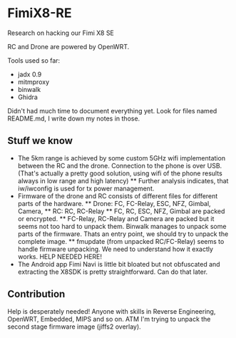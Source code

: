 
# FimiX8-RE
Research on hacking our Fimi X8 SE

RC and Drone are powered by OpenWRT.

Tools used so far:
* jadx 0.9
* mitmproxy
* binwalk
* Ghidra

Didn't had much time to document everything yet. Look for files named README.md, I write down my notes in those.

## Stuff we know
* The 5km range is achieved by some custom 5GHz wifi implementation between the RC and the drone. Connection to the phone is over USB. (That's actually a pretty good solution, using wifi of the phone results always in low range and high latency)
** Further analysis indicates, that iw/iwconfig is used for tx power management.
* Firmware of the drone and RC consists of different files for different parts of the hardware.
** Drone: FC, FC-Relay, ESC, NFZ, Gimbal, Camera, 
** RC: RC, RC-Relay
** FC, RC, ESC, NFZ, Gimbal are packed or encrypted.
** FC-Relay, RC-Relay and Camera are packed but it seems not too hard to unpack them. Binwalk manages to unpack some parts of the firmware. Thats an entry point, we should try to unpack the complete image.
** fmupdate (from unpacked RC/FC-Relay) seems to handle firmware unpacking. We need to understand how it exactly works. HELP NEEDED HERE!
* The Android app Fimi Navi is little bit bloated but not obfuscated and extracting the X8SDK is pretty straightforward. Can do that later.

## Contribution
Help is desperately needed!
Anyone with skills in Reverse Engineering, OpenWRT, Embedded, MIPS and so on.
ATM I'm trying to unpack the second stage firmware image (jiffs2 overlay).
